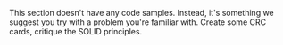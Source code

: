 This section doesn't have any code samples.
Instead, it's something we suggest you
try with a problem you're familiar with.
Create some CRC cards, critique the SOLID
principles.
